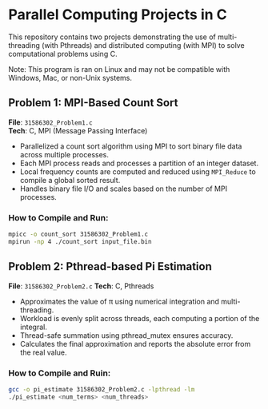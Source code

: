 # Parallel Computing Projects in C

This repository contains two projects demonstrating the use of multi-threading (with Pthreads) and distributed computing (with MPI) to solve computational problems using C.

Note: This program is ran on Linux and may not be compatible with Windows, Mac, or non-Unix systems.

## Problem 1: MPI-Based Count Sort

**File**: `31586302_Problem1.c`  
**Tech**: C, MPI (Message Passing Interface)

- Parallelized a count sort algorithm using MPI to sort binary file data across multiple processes.
- Each MPI process reads and processes a partition of an integer dataset.
- Local frequency counts are computed and reduced using `MPI_Reduce` to compile a global sorted result.
- Handles binary file I/O and scales based on the number of MPI processes.

### How to Compile and Run:
```bash
mpicc -o count_sort 31586302_Problem1.c
mpirun -np 4 ./count_sort input_file.bin
```
## Problem 2: Pthread-based Pi Estimation

**File**: `31586302_Problem2.c`
**Tech**: C, Pthreads

- Approximates the value of π using numerical integration and multi-threading.
- Workload is evenly split across threads, each computing a portion of the integral.
- Thread-safe summation using pthread_mutex ensures accuracy.
- Calculates the final approximation and reports the absolute error from the real value.

### How to Compile and Ruin:
```bash
gcc -o pi_estimate 31586302_Problem2.c -lpthread -lm
./pi_estimate <num_terms> <num_threads>
```
